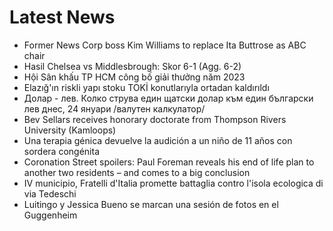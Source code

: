 # Latest News
-  Former News Corp boss Kim Williams to replace Ita Buttrose as ABC chair
-  Hasil Chelsea vs Middlesbrough: Skor 6-1 (Agg. 6-2)
-  Hội Sân khấu TP HCM công bố giải thưởng năm 2023
-  Elazığ'ın riskli yapı stoku TOKİ konutlarıyla ortadan kaldırıldı
-  Долар - лев. Колко струва един щатски долар към един български лев днес, 24 януари /валутен калкулатор/
-  Bev Sellars receives honorary doctorate from Thompson Rivers University (Kamloops)
-  Una terapia génica devuelve la audición a un niño de 11 años con sordera congénita
-  Coronation Street spoilers: Paul Foreman reveals his end of life plan to another two residents – and comes to a big conclusion
-  IV municipio, Fratelli d'Italia promette battaglia contro l'isola ecologica di via Tedeschi
-  Luitingo y Jessica Bueno se marcan una sesión de fotos en el Guggenheim
